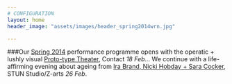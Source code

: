 ```yaml
---
# CONFIGURATION
layout: home
header_image: "assets/images/header_spring2014wrn.jpg"

---
```

###Our [Spring 2014](/current/2014-spring) performance programme opens with the operatic + lushly visual [Proto-type Theater](/current/2014-spring/prototype), Contact *18 Feb*… We continue with a life-affirming evening about ageing from [Ira Brand, Nicki Hobday + Sara Cocker](/current/2014-spring/age), STUN Studio/Z-arts *26 Feb*.
